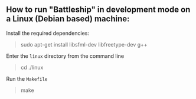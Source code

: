## How to run "Battleship" in development mode on a Linux (Debian based) machine:

Install the required dependencies: 
> sudo apt-get install libsfml-dev libfreetype-dev g++

Enter the `linux` directory from the command line
> cd ./linux

Run the `Makefile`
> make

